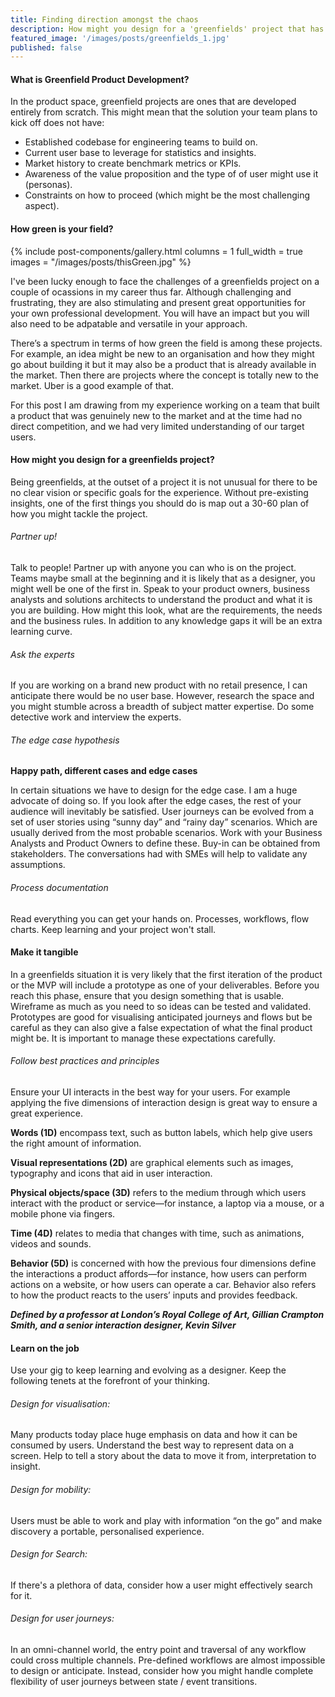```yaml
---
title: Finding direction amongst the chaos
description: How might you design for a 'greenfields' project that has no specific goals or a clear vision.
featured_image: '/images/posts/greenfields_1.jpg'
published: false
---
```


#### What is Greenfield Product Development?
In the product space, greenfield projects are ones that are developed entirely from scratch. This might mean that the solution your team plans to kick off does not have:

* Established codebase for engineering teams to build on.
* Current user base to leverage for statistics and insights.
* Market history to create benchmark metrics or KPIs.
* Awareness of the value proposition and the type of of user might use it (personas).
* Constraints on how to proceed (which might be the most challenging aspect).

#### How green is your field?

{% include post-components/gallery.html
	columns = 1
	full_width = true
	images = "/images/posts/thisGreen.jpg"
%}

I've been lucky enough to face the challenges of a greenfields project on a couple of ocassions in my career thus far.  Although challenging and frustrating, they are also stimulating and present great opportunities for your own professional development.  You will have an impact but you will also need to be adpatable and versatile in your approach.  

There’s a spectrum in terms of how green the field is among these projects. For example, an idea might be new to an organisation and how they might go about building it but it may also be a product that is already available in the market.  Then there are projects where the concept is totally new to the market.  Uber is a good example of that.

For this post I am drawing from my experience working on a team that built a product that was genuinely new to the market and at the time had no direct competition, and we had very limited understanding of our target users.

#### How might you design for a greenfields project?
Being greenfields, at the outset of a project it is not unusual for there to be no clear vision or specific goals for the experience.  Without pre-existing insights, one of the first things you should do is map out a 30-60 plan of how you might tackle the project.

###### Partner up!
Talk to people! Partner up with anyone you can who is on the project.  Teams maybe small at the beginning and it is likely that as a designer, you might well be one of the first in.  Speak to your product owners, business analysts and solutions architects to understand the product and what it is you are building.  How might this look, what are the requirements, the needs and the business rules.  In addition to any knowledge gaps it will be an extra learning curve.

###### Ask the experts
If you are working on a brand new product with no retail presence, I can anticipate there would be no user base.  However, research the space and you might stumble across a breadth of subject matter expertise.  Do some detective work and interview the experts.

###### The edge case hypothesis
**Happy path, different cases and edge cases**

In certain situations we have to design for the edge case.  I am a huge advocate of doing so.  If you look after the edge cases, the rest of your audience will inevitably be satisfied.  User journeys can be evolved from a set of user stories using “sunny day” and “rainy day” scenarios.  Which are usually derived from the most probable scenarios.  Work with your Business Analysts and Product Owners to define these.  Buy-in can be obtained from stakeholders.  The conversations had with SMEs will help to validate any assumptions.

###### Process documentation
Read everything you can get your hands on.  Processes, workflows, flow charts.  Keep learning and your project won't stall.

#### Make it tangible
In a greenfields situation it is very likely that the first iteration of the product or the MVP will include a prototype as one of your deliverables.  Before you reach this phase, ensure that you design something that is usable.  Wireframe as much as you need to so ideas can be tested and validated.  Prototypes are good for visualising anticipated journeys and flows but be careful as they can also give a false expectation of what the final product might be.  It is important to manage these expectations carefully.

###### Follow best practices and principles
Ensure your UI interacts in the best way for your users.  For example applying the five dimensions of interaction design is great way to ensure a great experience.

**Words (1D)** encompass text, such as button labels, which help give users the right amount of information.

**Visual representations (2D)** are graphical elements such as images, typography and icons that aid in user interaction.

**Physical objects/space (3D)** refers to the medium through which users interact with the product or service—for instance, a laptop via a mouse, or a mobile phone via fingers.

**Time (4D)** relates to media that changes with time, such as animations, videos and sounds.

**Behavior (5D)** is concerned with how the previous four dimensions define the interactions a product affords—for instance, how users can perform actions on a website, or how users can operate a car. Behavior also refers to how the product reacts to the users’ inputs and provides feedback.

**_Defined by a professor at London’s Royal College of Art, Gillian Crampton Smith, and a senior interaction designer, Kevin Silver_**

#### Learn on the job
Use your gig to keep learning and evolving as a designer.  Keep the following tenets at the forefront of your thinking.

###### Design for visualisation:
Many products today place huge emphasis on data and how it can be consumed by users.  Understand the best way to represent data on a screen.  Help to tell a story about the data to move it from, interpretation to insight.

###### Design for mobility:  
Users must be able to work and play with information “on the go” and make discovery a portable, personalised experience.

###### Design for Search:
If there's a plethora of data, consider how a user might effectively search for it.

###### Design for user journeys:
In an omni-channel world, the entry point and traversal of any workflow could cross multiple channels.  Pre-defined workflows are almost impossible to design or anticipate.  Instead, consider how you might handle complete flexibility of user journeys between state / event transitions.

